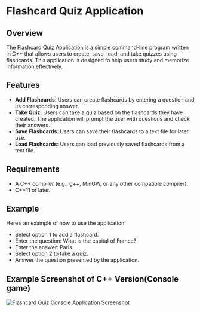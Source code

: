 # Flashcard Quiz Application

## Overview

The Flashcard Quiz Application is a simple command-line program written in C++ that allows users to create, save, load, and take quizzes using flashcards. This application is designed to help users study and memorize information effectively.

## Features

- **Add Flashcards**: Users can create flashcards by entering a question and its corresponding answer.
- **Take Quiz**: Users can take a quiz based on the flashcards they have created. The application will prompt the user with questions and check their answers.
- **Save Flashcards**: Users can save their flashcards to a text file for later use.
- **Load Flashcards**: Users can load previously saved flashcards from a text file.

## Requirements

- A C++ compiler (e.g., g++, MinGW, or any other compatible compiler).
- C++11 or later.

## Example

Here’s an example of how to use the application:

- Select option 1 to add a flashcard.
- Enter the question: What is the capital of France?
- Enter the answer: Paris
- Select option 2 to take a quiz.
- Answer the question presented by the application.

## Example Screenshot of C++ Version(Console game)
![Flashcard Quiz Console Application Screenshot](https://github.com/user-attachments/assets/89782f4d-1292-4642-a77b-c91ddc4bbae7)
